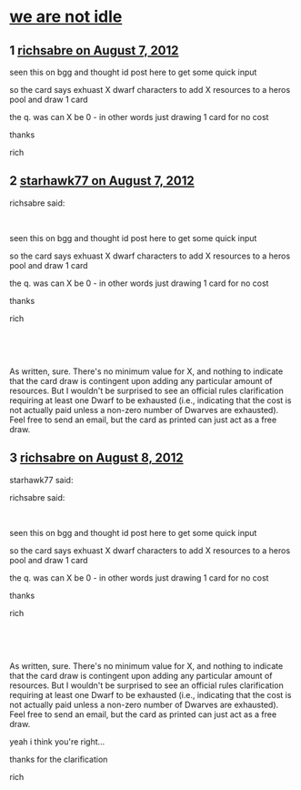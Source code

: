 # [we are not idle](https://community.fantasyflightgames.com/topic/68744-we-are-not-idle/)

## 1 [richsabre on August 7, 2012](https://community.fantasyflightgames.com/topic/68744-we-are-not-idle/?do=findComment&comment=670207)

seen this on bgg and thought id post here to get some quick input

so the card says exhuast X dwarf characters to add X resources to a heros pool and draw 1 card

the q. was can X be 0 - in other words just drawing 1 card for no cost

thanks

rich

## 2 [starhawk77 on August 7, 2012](https://community.fantasyflightgames.com/topic/68744-we-are-not-idle/?do=findComment&comment=670258)

richsabre said:

 

seen this on bgg and thought id post here to get some quick input

so the card says exhuast X dwarf characters to add X resources to a heros pool and draw 1 card

the q. was can X be 0 - in other words just drawing 1 card for no cost

thanks

rich

 

 

As written, sure. There's no minimum value for X, and nothing to indicate that the card draw is contingent upon adding any particular amount of resources. But I wouldn't be surprised to see an official rules clarification requiring at least one Dwarf to be exhausted (i.e., indicating that the cost is not actually paid unless a non-zero number of Dwarves are exhausted). Feel free to send an email, but the card as printed can just act as a free draw.

## 3 [richsabre on August 8, 2012](https://community.fantasyflightgames.com/topic/68744-we-are-not-idle/?do=findComment&comment=670364)

starhawk77 said:

richsabre said:

 

seen this on bgg and thought id post here to get some quick input

so the card says exhuast X dwarf characters to add X resources to a heros pool and draw 1 card

the q. was can X be 0 - in other words just drawing 1 card for no cost

thanks

rich

 

 

As written, sure. There's no minimum value for X, and nothing to indicate that the card draw is contingent upon adding any particular amount of resources. But I wouldn't be surprised to see an official rules clarification requiring at least one Dwarf to be exhausted (i.e., indicating that the cost is not actually paid unless a non-zero number of Dwarves are exhausted). Feel free to send an email, but the card as printed can just act as a free draw.



yeah i think you're right…

thanks for the clarification

rich

